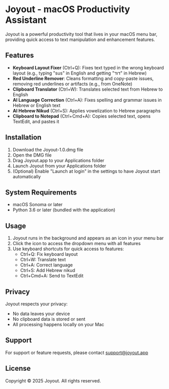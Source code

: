 # Joyout - macOS Productivity Assistant

Joyout is a powerful productivity tool that lives in your macOS menu bar, providing quick access to text manipulation and enhancement features.

## Features

- **Keyboard Layout Fixer** (Ctrl+Q): Fixes text typed in the wrong keyboard layout (e.g., typing "sus" in English and getting "דוד" in Hebrew)
- **Red Underline Remover**: Cleans formatting and copy-paste issues, removing red underlines or artifacts (e.g., from OneNote)
- **Clipboard Translator** (Ctrl+W): Translates selected text from Hebrew to English
- **AI Language Correction** (Ctrl+A): Fixes spelling and grammar issues in Hebrew or English text
- **AI Hebrew Nikud** (Ctrl+S): Applies vowelization to Hebrew paragraphs
- **Clipboard to Notepad** (Ctrl+Cmd+A): Copies selected text, opens TextEdit, and pastes it

## Installation

1. Download the Joyout-1.0.dmg file
2. Open the DMG file
3. Drag Joyout.app to your Applications folder
4. Launch Joyout from your Applications folder
5. (Optional) Enable "Launch at login" in the settings to have Joyout start automatically

## System Requirements

- macOS Sonoma or later
- Python 3.6 or later (bundled with the application)

## Usage

1. Joyout runs in the background and appears as an icon in your menu bar
2. Click the icon to access the dropdown menu with all features
3. Use keyboard shortcuts for quick access to features:
   - Ctrl+Q: Fix keyboard layout
   - Ctrl+W: Translate text
   - Ctrl+A: Correct language
   - Ctrl+S: Add Hebrew nikud
   - Ctrl+Cmd+A: Send to TextEdit

## Privacy

Joyout respects your privacy:
- No data leaves your device
- No clipboard data is stored or sent
- All processing happens locally on your Mac

## Support

For support or feature requests, please contact support@joyout.app

## License

Copyright © 2025 Joyout. All rights reserved.
